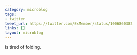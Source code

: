 ```yaml
---
category: microblog
tags:
- twitter
tweet_url: https://twitter.com/ExMember/status/1006860382
links: []
layout: microblog
---
```

is tired of folding.
